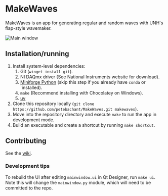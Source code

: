 # MakeWaves

MakeWaves is an app for generating regular and random waves with UNH's
flap-style wavemaker.

![Main window](http://i.imgur.com/9If9o2u.png)

## Installation/running

1. Install system-level dependencies:
   1. Git (`winget install git`).
   1. NI DAQmx driver (See National Instruments website for download).
   1. [Miniforge Python](https://conda-forge.org/miniforge/)
      (skip this step if you already have `conda` or `installed).
   1. `make` (Recommend installing with Chocolatey on Windows).
   1. [uv](https://docs.astral.sh/uv/#installation)
2. Clone this repository locally
   (`git clone https://github.com/petebachant/MakeWaves.git makewaves`).
3. Move into the repository directory and execute `make` to run the app in
   development mode.
4. Build an executable and create a shortcut by running `make shortcut`.

## Contributing

See the [wiki](https://github.com/petebachant/MakeWaves/wiki#wiki-contributing).

### Development tips

To rebuild the UI after editing `mainwindow.ui` in Qt Designer, run `make ui`.
Note this will change the `mainwindow.py` module, which will need to be
committed to the repo.
